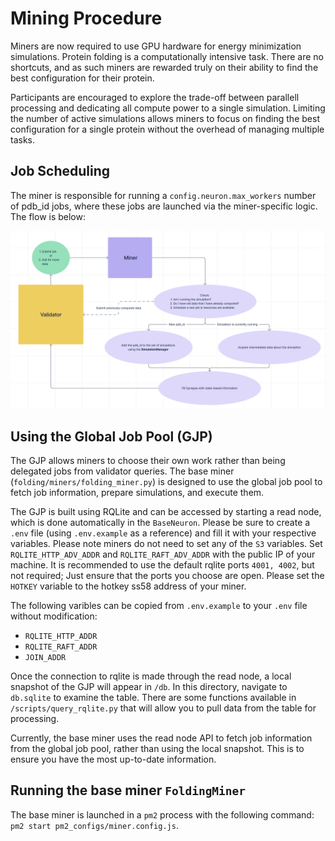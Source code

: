 # Mining Procedure
Miners are now required to use GPU hardware for energy minimization simulations. Protein folding is a computationally intensive task. There are no shortcuts, and as such miners are rewarded truly on their ability to find the best configuration for their protein. 

Participants are encouraged to explore the trade-off between parallell processing and dedicating all compute power to a single simulation. Limiting the number of active simulations allows miners to focus on finding the best configuration for a single protein without the overhead of managing multiple tasks.

## Job Scheduling
The miner is responsible for running a `config.neuron.max_workers` number of pdb_id jobs, where these jobs are launched via the miner-specific logic. The flow is below: 

<div align="center">
    <img src="../assets/miner_flow.png" alt="Validator-flow">
</div>


## Using the Global Job Pool (GJP)
The GJP allows miners to choose their own work rather than being delegated jobs from validator queries. The base miner (`folding/miners/folding_miner.py`) is designed to use the global job pool to fetch job information, prepare simulations, and execute them. 

The GJP is built using RQLite and can be accessed by starting a read node, which is done automatically in the `BaseNeuron`.  Please be sure to create a `.env` file (using `.env.example` as a reference) and fill it with your respective variables. Please note miners do not need to set any of the `S3` variables. Set `RQLITE_HTTP_ADV_ADDR` and `RQLITE_RAFT_ADV_ADDR` with the public IP of your machine. It is recommended to use the default rqlite ports `4001, 4002`, but not required; Just ensure that the ports you choose are open. Please set the `HOTKEY` variable to the hotkey ss58 address of your miner. 

The following varibles can be copied from `.env.example` to your `.env` file without modification:
- `RQLITE_HTTP_ADDR`
- `RQLITE_RAFT_ADDR`
- `JOIN_ADDR`

Once the connection to rqlite is made through the read node, a local snapshot of the GJP will appear in `/db`. In this directory, navigate to `db.sqlite` to examine the table. There are some functions available in `/scripts/query_rqlite.py` that will allow you to pull data from the table for processing. 

Currently, the base miner uses the read node API to fetch job information from the global job pool, rather than using the local snapshot. This is to ensure you have the most up-to-date information. 

## Running the base miner `FoldingMiner`

The base miner is launched in a `pm2` process with the following command: `pm2 start pm2_configs/miner.config.js`.